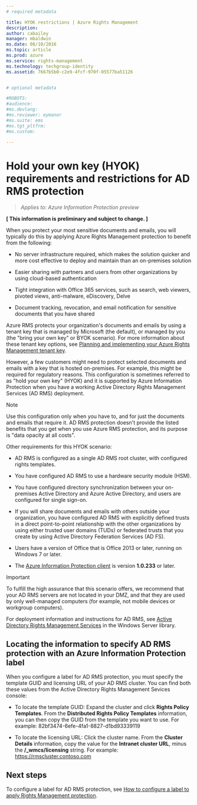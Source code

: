 ```yaml
---
# required metadata

title: HYOK restrictions | Azure Rights Management
description:
author: cabailey
manager: mbaldwin
ms.date: 08/10/2016
ms.topic: article
ms.prod: azure
ms.service: rights-management
ms.technology: techgroup-identity
ms.assetid: 7667b5b0-c2e9-4fcf-970f-05577ba51126


# optional metadata

#ROBOTS:
#audience:
#ms.devlang:
#ms.reviewer: eymanor
#ms.suite: ems
#ms.tgt_pltfrm:
#ms.custom:

---
```


# Hold your own key (HYOK) requirements and restrictions for AD RMS protection

>*Applies to: Azure Information Protection preview*

**[ This information is preliminary and subject to change. ]**

When you protect your most sensitive documents and emails, you will typically do this by applying Azure Rights Management protection to benefit from the following:

- No server infrastructure required, which makes the solution quicker and more cost effective to deploy and maintain than an on-premises solution

- Easier sharing with partners and users from other organizations by using cloud-based authentication

- Tight integration with Office 365 services, such as search, web viewers, pivoted views, anti-malware, eDiscovery, Delve

- Document tracking, revocation, and email notification for sensitive documents that you have shared

Azure RMS protects your organization's documents and emails by using a tenant key that is managed by Microsoft (the default), or managed by you (the "bring your own key" or BYOK scenario). For more information about these tenant key options, see [Planning and implementing your Azure Rights Management tenant key](../plan-design/plan-implement-tenant-key.md).

However, a few customers might need to protect selected documents and emails with a key that is hosted on-premises. For example, this might be required for regulatory reasons. This configuration is sometimes referred to as "hold your own key" (HYOK) and it is supported by Azure Information Protection when you have a working Active Directory Rights Management Services (AD RMS) deployment.

> [!NOTE]
> Use this configuration only when you have to, and for just the documents and emails that require it. AD RMS protection doesn't provide the listed benefits that you get when you use Azure RMS protection, and its purpose is "data opacity at all costs".

Other requirements for this HYOK scenario:

- AD RMS is configured as a single AD RMS root cluster, with configured rights templates.

- You have configured AD RMS to use a hardware security module (HSM).

- You have configured directory synchronization between your on-premises Active Directory and Azure Active Directory, and users are configured for single sign-on.

- If you will share documents and emails with others outside your organization, you have configured AD RMS with explicitly defined trusts in a direct point-to-point relationship with the other organizations by using either trusted user domains (TUDs) or federated trusts that you create by using Active Directory Federation Services (AD FS).

- Users have a version of Office that is Office 2013 or later, running on Windows 7 or later.

- The [Azure Information Protection client](info-protect-client.md) is version **1.0.233** or later.

> [!IMPORTANT]
> To fulfill the high assurance that this scenario offers, we recommend that your AD RMS servers are not located in your DMZ, and that they are used by only well-managed computers (for example, not mobile devices or workgroup computers).

For deployment information and instructions for AD RMS, see [Active Directory Rights Management Services](https://technet.microsoft.com/library/hh831364.aspx) in the Windows Server library. 

## Locating the information to specify AD RMS protection with an Azure Information Protection label

When you configure a label for AD RMS protection, you must specify the template GUID and licensing URL of your AD RMS cluster. You can find both these values from the Active Directory Rights Management Sevices console:

- To locate the template GUID: Expand the cluster and click **Rights Policy Templates**. From the **Distributed Rights Policy Templates** information, you can then copy the GUID from the template you want to use. For example: 82bf3474-6efe-4fa1-8827-d1bd93339119

- To locate the licensing URL: Click the cluster name. From the **Cluster Details** information, copy the value for the **Intranet cluster URL**, minus the **/_wmcs/licensing** string. For example: https://rmscluster.contoso.com 

## Next steps

To configure a label for AD RMS protection, see [How to configure a label to apply Rights Management protection](configure-policy-protection.md). 

